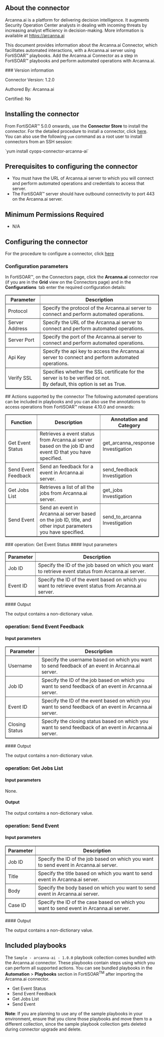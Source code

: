 ## About the connector
Arcanna.ai is a platform for delivering decision intelligence. It augments Security Operation Center analysts in dealing with incoming threats by increasing analyst efficiency in decision-making. More information is available at https://arcanna.ai
<p>This document provides information about the Arcanna.ai Connector, which facilitates automated interactions, with a Arcanna.ai server using FortiSOAR&trade; playbooks. Add the Arcanna.ai Connector as a step in FortiSOAR&trade; playbooks and perform automated operations with Arcanna.ai.</p>
### Version information

Connector Version: 1.2.0


Authored By: Arcanna.ai

Certified: No
## Installing the connector
<p>From FortiSOAR&trade; 5.0.0 onwards, use the <strong>Connector Store</strong> to install the connector. For the detailed procedure to install a connector, click <a href="https://docs.fortinet.com/document/fortisoar/0.0.0/installing-a-connector/1/installing-a-connector" target="_top">here</a>.<br>You can also use the following <code>yum</code> command as a root user to install connectors from an SSH session:</p>
`yum install cyops-connector-arcanna-ai`

## Prerequisites to configuring the connector
- You must have the URL of Arcanna.ai server to which you will connect and perform automated operations and credentials to access that server.
- The FortiSOAR&trade; server should have outbound connectivity to port 443 on the Arcanna.ai server.

## Minimum Permissions Required
- N/A

## Configuring the connector
For the procedure to configure a connector, click [here](https://docs.fortinet.com/document/fortisoar/0.0.0/configuring-a-connector/1/configuring-a-connector)
### Configuration parameters
<p>In FortiSOAR&trade;, on the Connectors page, click the <strong>Arcanna.ai</strong> connector row (if you are in the <strong>Grid</strong> view on the Connectors page) and in the <strong>Configurations&nbsp;</strong> tab enter the required configuration details:&nbsp;</p>
<table border=1><thead><tr><th>Parameter<br></th><th>Description<br></th></tr></thead><tbody><tr><td>Protocol<br></td><td>Specify the protocol of the Arcanna.ai server to connect and perform automated operations.<br>
<tr><td>Server Address<br></td><td>Specify the URL of the Arcanna.ai server to connect and perform automated operations.<br>
<tr><td>Server Port<br></td><td>Specify the port of the Arcanna.ai server to connect and perform automated operations.<br>
<tr><td>Api Key<br></td><td>Specify the api key to access the Arcanna.ai server to connect and perform automated operations.<br>
<tr><td>Verify SSL<br></td><td>Specifies whether the SSL certificate for the server is to be verified or not. <br/>By default, this option is set as True.<br></td></tr>
</tbody></table>
## Actions supported by the connector
The following automated operations can be included in playbooks and you can also use the annotations to access operations from FortiSOAR&trade; release 4.10.0 and onwards:
<table border=1><thead><tr><th>Function<br></th><th>Description<br></th><th>Annotation and Category<br></th></tr></thead><tbody><tr><td>Get Event Status<br></td><td>Retrieves a event status from Arcanna.ai server based on the job ID and event ID that you have specified.<br></td><td>get_arcanna_response <br/>Investigation<br></td></tr>
<tr><td>Send Event Feedback<br></td><td>Send an feedback for a event in Arcanna.ai server.<br></td><td>send_feedback <br/>Investigation<br></td></tr>
<tr><td>Get Jobs List<br></td><td>Retrieves a list of all the jobs from Arcanna.ai server.<br></td><td>get_jobs <br/>Investigation<br></td></tr>
<tr><td>Send Event<br></td><td>Send an event in Arcanna.ai server based on the job ID, title, and other input parameters you have specified.<br></td><td>send_to_arcanna <br/>Investigation<br></td></tr>
</tbody></table>
### operation: Get Event Status
#### Input parameters
<table border=1><thead><tr><th>Parameter<br></th><th>Description<br></th></tr></thead><tbody><tr><td>Job ID<br></td><td>Specify the ID of the job based on which you want to retrieve event status from Arcanna.ai server.<br>
</td></tr><tr><td>Event ID<br></td><td>Specify the ID of the event based on which you want to retrieve event status from Arcanna.ai server.<br>
</td></tr></tbody></table>
#### Output

 The output contains a non-dictionary value.
### operation: Send Event Feedback
#### Input parameters
<table border=1><thead><tr><th>Parameter<br></th><th>Description<br></th></tr></thead><tbody><tr><td>Username<br></td><td>Specify the username based on which you want to send feedback of an event in Arcanna.ai server.<br>
</td></tr><tr><td>Job ID<br></td><td>Specify the ID of the job based on which you want to send feedback of an event in Arcanna.ai server.<br>
</td></tr><tr><td>Event ID<br></td><td>Specify the ID of the event based on which you want to send feedback of an event in Arcanna.ai server.<br>
</td></tr><tr><td>Closing Status<br></td><td>Specify the closing status based on which you want to send feedback of an event in Arcanna.ai server.<br>
</td></tr></tbody></table>
#### Output

 The output contains a non-dictionary value.
### operation: Get Jobs List
#### Input parameters
None.
#### Output

 The output contains a non-dictionary value.
### operation: Send Event
#### Input parameters
<table border=1><thead><tr><th>Parameter<br></th><th>Description<br></th></tr></thead><tbody><tr><td>Job ID<br></td><td>Specify the ID of the job based on which you want to send event in Arcanna.ai server.<br>
</td></tr><tr><td>Title<br></td><td>Specify the title based on which you want to send event in Arcanna.ai server.<br>
</td></tr><tr><td>Body<br></td><td>Specify the body based on which you want to send event in Arcanna.ai server.<br>
</td></tr><tr><td>Case ID<br></td><td>Specify the ID of the case based on which you want to send event in Arcanna.ai server.<br>
</td></tr></tbody></table>
#### Output

 The output contains a non-dictionary value.
## Included playbooks
The `Sample - arcanna-ai - 1.0.0` playbook collection comes bundled with the Arcanna.ai connector. These playbooks contain steps using which you can perform all supported actions. You can see bundled playbooks in the **Automation** > **Playbooks** section in FortiSOAR<sup>TM</sup> after importing the Arcanna.ai connector.

- Get Event Status
- Send Event Feedback
- Get Jobs List
- Send Event

**Note**: If you are planning to use any of the sample playbooks in your environment, ensure that you clone those playbooks and move them to a different collection, since the sample playbook collection gets deleted during connector upgrade and delete.
